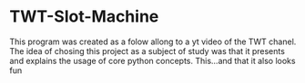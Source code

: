 # TWT-Slot-Machine
This program was created as a folow allong to a yt video of the TWT chanel. The idea of chosing this project as a subject of study was that it presents and explains the usage of core python concepts. This...and that it also looks fun
